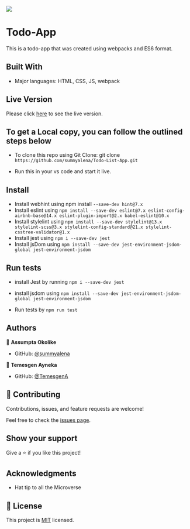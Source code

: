 ![](https://img.shields.io/badge/Microverse-blueviolet)

# Todo-App
This is a todo-app that was created using webpacks and ES6 format.


## Built With

- Major languages: HTML, CSS, JS, webpack

## Live Version 
Please click [here](https://summyalena.github.io/Todo-List-App/) to see the live version.

## To get a Local copy, you can follow the outlined steps below

- To clone this repo using Git Clone: git clone `https://github.com/summyalena/Todo-List-App.git`

- Run this in your vs code and start it live.

## Install
- Install webhint using npm install `--save-dev hint@7.x`
- Install eslint using `npm install --save-dev eslint@7.x eslint-config-airbnb-base@14.x eslint-plugin-import@2.x babel-eslint@10.x`
- Install stylelint using `npm install --save-dev stylelint@13.x stylelint-scss@3.x stylelint-config-standard@21.x stylelint-csstree-validator@1.x`
- Install jest using `npm i --save-dev jest`
- Install jsDom using `npm install --save-dev jest-environment-jsdom-global jest-environment-jsdom`

## Run tests
- install Jest by running `npm i --save-dev jest`

- install jsdom using `npm install --save-dev jest-environment-jsdom-global jest-environment-jsdom`

- Run tests by `npm run test` 

## Authors

👤 **Assumpta Okolike**

- GitHub: [@summyalena](https://github.com/summyalena)


👤 **Temesgen Ayneka**

- GitHub: [@TemesgenA](https://github.com/TemesgenA)

## 🤝 Contributing

Contributions, issues, and feature requests are welcome!

Feel free to check the [issues page](../../issues/).

## Show your support

Give a ⭐️ if you like this project!

## Acknowledgments

- Hat tip to all the Microverse 

## 📝 License

This project is [MIT](./MIT.md) licensed.


